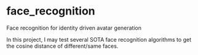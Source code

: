 # face_recognition
Face recognition for identity driven avatar generation

In this project, I may test several SOTA face recognition algorithms to get the cosine distance of different/same faces.